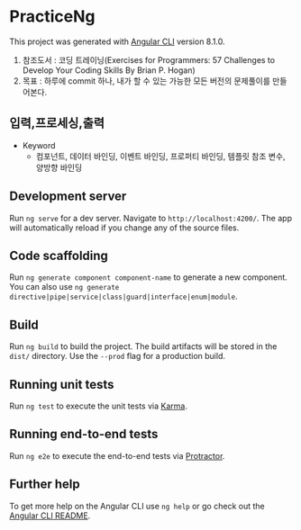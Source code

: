 # PracticeNg

This project was generated with [Angular CLI](https://github.com/angular/angular-cli) version 8.1.0.

1. 참조도서 : 코딩 트레이닝(Exercises for Programmers: 57 Challenges to Develop Your Coding Skills
          By Brian P. Hogan)
1. 목표 : 하루에 commit 하나, 내가 할 수 있는 가능한 모든 버전의 문제풀이를 만들어본다.

## 입력,프로세싱,출력
- Keyword
  - 컴포넌트, 데이터 바인딩, 이벤트 바인딩, 프로퍼티 바인딩, 템플릿 참조 변수, 양방향 바인딩 


## Development server

Run `ng serve` for a dev server. Navigate to `http://localhost:4200/`. The app will automatically reload if you change any of the source files.

## Code scaffolding

Run `ng generate component component-name` to generate a new component. You can also use `ng generate directive|pipe|service|class|guard|interface|enum|module`.

## Build

Run `ng build` to build the project. The build artifacts will be stored in the `dist/` directory. Use the `--prod` flag for a production build.

## Running unit tests

Run `ng test` to execute the unit tests via [Karma](https://karma-runner.github.io).

## Running end-to-end tests

Run `ng e2e` to execute the end-to-end tests via [Protractor](http://www.protractortest.org/).

## Further help

To get more help on the Angular CLI use `ng help` or go check out the [Angular CLI README](https://github.com/angular/angular-cli/blob/master/README.md).
